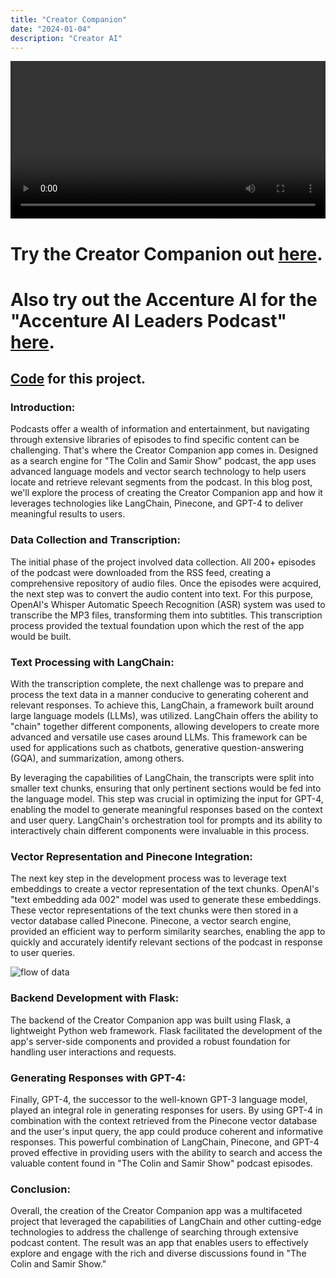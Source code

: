 ```yaml
---
title: "Creator Companion"
date: "2024-01-04"
description: "Creator AI"
---
```


<video width="100%" controls><source src="/videos/creator.mp4" type="video/mp4">Your browser does not support the video tag.</video>


# Try the Creator Companion out [here](https://creatorai-p4r1.onrender.com/). 
# Also try out the Accenture AI for the "Accenture AI Leaders Podcast" [here](https://accenture-ai.herokuapp.com/).
## [Code](https://github.com/z3300/Creator-Companion) for this project. 
### Introduction:
Podcasts offer a wealth of information and entertainment, but navigating through extensive libraries of episodes to find specific content can be challenging. That's where the Creator Companion app comes in. Designed as a search engine for "The Colin and Samir Show" podcast, the app uses advanced language models and vector search technology to help users locate and retrieve relevant segments from the podcast. In this blog post, we'll explore the process of creating the Creator Companion app and how it leverages technologies like LangChain, Pinecone, and GPT-4 to deliver meaningful results to users.

### Data Collection and Transcription:
The initial phase of the project involved data collection. All 200+ episodes of the podcast were downloaded from the RSS feed, creating a comprehensive repository of audio files. Once the episodes were acquired, the next step was to convert the audio content into text. For this purpose, OpenAI's Whisper Automatic Speech Recognition (ASR) system was used to transcribe the MP3 files, transforming them into subtitles. This transcription process provided the textual foundation upon which the rest of the app would be built.

### Text Processing with LangChain:
With the transcription complete, the next challenge was to prepare and process the text data in a manner conducive to generating coherent and relevant responses. To achieve this, LangChain, a framework built around large language models (LLMs), was utilized. LangChain offers the ability to "chain" together different components, allowing developers to create more advanced and versatile use cases around LLMs. This framework can be used for applications such as chatbots, generative question-answering (GQA), and summarization, among others.

By leveraging the capabilities of LangChain, the transcripts were split into smaller text chunks, ensuring that only pertinent sections would be fed into the language model. This step was crucial in optimizing the input for GPT-4, enabling the model to generate meaningful responses based on the context and user query. LangChain's orchestration tool for prompts and its ability to interactively chain different components were invaluable in this process.

### Vector Representation and Pinecone Integration:
The next key step in the development process was to leverage text embeddings to create a vector representation of the text chunks. OpenAI's "text embedding ada 002" model was used to generate these embeddings. These vector representations of the text chunks were then stored in a vector database called Pinecone. Pinecone, a vector search engine, provided an efficient way to perform similarity searches, enabling the app to quickly and accurately identify relevant sections of the podcast in response to user queries.

![flow of data](/images/darkvisual.png)

### Backend Development with Flask:
The backend of the Creator Companion app was built using Flask, a lightweight Python web framework. Flask facilitated the development of the app's server-side components and provided a robust foundation for handling user interactions and requests.

### Generating Responses with GPT-4:
Finally, GPT-4, the successor to the well-known GPT-3 language model, played an integral role in generating responses for users. By using GPT-4 in combination with the context retrieved from the Pinecone vector database and the user's input query, the app could produce coherent and informative responses. This powerful combination of LangChain, Pinecone, and GPT-4 proved effective in providing users with the ability to search and access the valuable content found in "The Colin and Samir Show" podcast episodes.

### Conclusion:
Overall, the creation of the Creator Companion app was a multifaceted project that leveraged the capabilities of LangChain and other cutting-edge technologies to address the challenge of searching through extensive podcast content. The result was an app that enables users to effectively explore and engage with the rich and diverse discussions found in "The Colin and Samir Show."